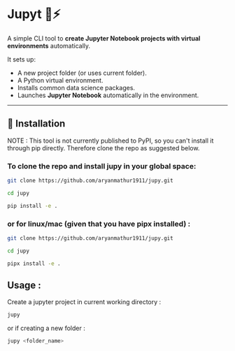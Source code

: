 # Jupyt 📝⚡

A simple CLI tool to **create Jupyter Notebook projects with virtual environments** automatically.  

It sets up:  
- A new project folder (or uses current folder).  
- A Python virtual environment.  
- Installs common data science packages.  
- Launches **Jupyter Notebook** automatically in the environment.  

---

## 🚀 Installation

NOTE : This tool is not currently published to PyPI, so you can't install it through pip directly. Therefore clone the repo as suggested below.

### To clone the repo and install jupy in your global space: 

```bash
git clone https://github.com/aryanmathur1911/jupy.git

cd jupy

pip install -e .
```
### or for linux/mac (given that you have pipx installed) :

```bash
git clone https://github.com/aryanmathur1911/jupy.git

cd jupy

pipx install -e .
```
## Usage :
Create a  jupyter project in current working directory :

```bash
jupy
```

or if creating a new folder : 

```bash
jupy <folder_name>
```


